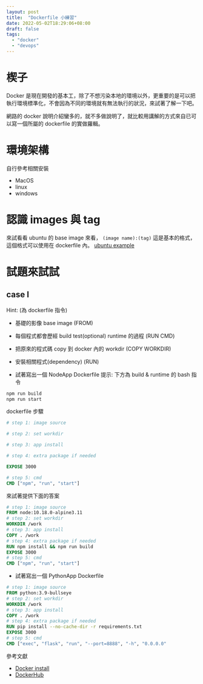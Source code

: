 ```yaml
---
layout: post
title:  "Dockerfile 小練習"
date: 2022-05-02T18:29:06+08:00
draft: false
tags: 
  - "docker"
  - "devops"
---
```

# 楔子
Docker 是現在開發的基本工，除了不想污染本地的環境以外，更重要的是可以把執行環境標準化，不會因為不同的環境就有無法執行的狀況，來試著了解一下吧。

網路的 docker 說明介紹蠻多的，就不多做說明了，就比較用講解的方式來自已可以寫一個所屬的 dockerfile 的實做羅輯。

# 環境架構
自行參考相關安裝
- MacOS
- linux
- windows

# 認識 images 與 tag
來試看看 ubuntu 的 base image 來看， `(image name):(tag)` 這是基本的格式，這個格式可以使用在 dockerfile 內。
[ubuntu example](https://hub.docker.com/_/ubuntu?tab=tags)

# 試題來試試
## case I
Hint: (為 dockerfile 指令)
- 基礎的影像 base image (FROM)
- 每個程式都會歷經 build test(optional) runtime 的過程 (RUN CMD)
- 把原來的程式碼 copy 到 docker 內的 workdir (COPY WORKDIR)
- 安裝相關程式(dependency) (RUN)

- 試著寫出一個 NodeApp Dockerfile
提示: 下方為 build & runtime 的 bash 指令
```javascript
npm run build
npm run start
```

dockerfile 步驟

```dockerfile
# step 1: image source

# step 2: set workdir

# step 3: app install

# step 4: extra package if needed

EXPOSE 3000

# step 5: cmd
CMD ["npm", "run", "start"]
```

來試著提供下面的答案

```dockerfile
# step 1: image source
FROM node:10.18.0-alpine3.11
# step 2: set workdir
WORKDIR /work
# step 3: app install
COPY . /work
# step 4: extra package if needed
RUN npm install && npm run build
EXPOSE 3000
# step 5: cmd
CMD ["npm", "run", "start"]
```

- 試著寫出一個 PythonApp Dockerfile

```dockerfile
# step 1: image source
FROM python:3.9-bullseye
# step 2: set workdir
WORKDIR /work
# step 3: app install
COPY . /work
# step 4: extra package if needed
RUN pip install --no-cache-dir -r requirements.txt
EXPOSE 3000
# step 5: cmd
CMD ["exec", "flask", "run", "--port=8888", "-h", "0.0.0.0"
```


參考文獻
- [Docker install](https://www.docker.com/get-started/)
- [DockerHub](https://hub.docker.com/)